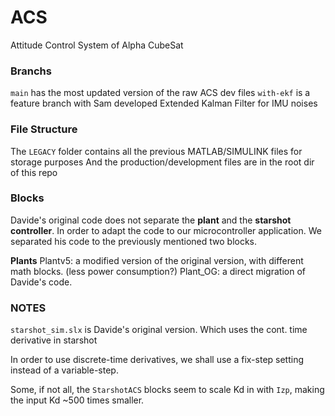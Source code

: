 # ACS
Attitude Control System of Alpha CubeSat

### Branchs
`main` has the most updated version of the raw ACS dev files
`with-ekf` is a feature branch with Sam developed Extended Kalman Filter for IMU noises

### File Structure

The `LEGACY` folder contains all the previous MATLAB/SIMULINK files for storage purposes
And the production/development files are in the root dir of this repo

### Blocks
Davide's original code does not separate the **plant** and the **starshot controller**. 
In order to adapt the code to our microcontroller application. We separated his code to the previously mentioned two blocks.


**Plants**
Plantv5: a modified version of the original version, with different math blocks. (less power consumption?)
Plant_OG: a direct migration of Davide's code.


### NOTES 

`starshot_sim.slx` is Davide's original version. Which uses the cont. time derivative in starshot

In order to use discrete-time derivatives, we shall use a fix-step setting instead of a variable-step.

Some, if not all, the `StarshotACS` blocks seem to scale Kd in with `Izp`, making the input Kd ~500 times smaller.

